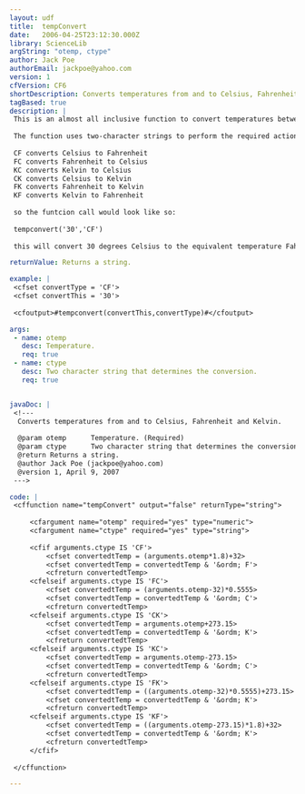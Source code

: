 ```yaml
---
layout: udf
title:  tempConvert
date:   2006-04-25T23:12:30.000Z
library: ScienceLib
argString: "otemp, ctype"
author: Jack Poe
authorEmail: jackpoe@yahoo.com
version: 1
cfVersion: CF6
shortDescription: Converts temperatures from and to Celsius, Fahrenheit and Kelvin.
tagBased: true
description: |
 This is an almost all inclusive function to convert temperatures between common formats.  I haven't included the Rankine and Reaumure scales with this edition but they will be coming soon.
 
 The function uses two-character strings to perform the required action.  For example:
 
 CF converts Celsius to Fahrenheit
 FC converts Fahrenheit to Celsius
 KC converts Kelvin to Celsius
 CK converts Celsius to Kelvin
 FK converts Fahrenheit to Kelvin
 KF converts Kelvin to Fahrenheit
 
 so the funtcion call would look like so:
 
 tempconvert('30','CF')
 
 this will convert 30 degrees Celsius to the equivalent temperature Fahrenheit.

returnValue: Returns a string.

example: |
 <cfset convertType = 'CF'>
 <cfset convertThis = '30'>
 
 <cfoutput>#tempconvert(convertThis,convertType)#</cfoutput>

args:
 - name: otemp
   desc: Temperature.
   req: true
 - name: ctype
   desc: Two character string that determines the conversion.
   req: true


javaDoc: |
 <!---
  Converts temperatures from and to Celsius, Fahrenheit and Kelvin.
  
  @param otemp      Temperature. (Required)
  @param ctype      Two character string that determines the conversion. (Required)
  @return Returns a string. 
  @author Jack Poe (jackpoe@yahoo.com) 
  @version 1, April 9, 2007 
 --->

code: |
 <cffunction name="tempConvert" output="false" returnType="string">
 
     <cfargument name="otemp" required="yes" type="numeric">
     <cfargument name="ctype" required="yes" type="string">
     
     <cfif arguments.ctype IS 'CF'>
         <cfset convertedtTemp = (arguments.otemp*1.8)+32>
         <cfset convertedtTemp = convertedtTemp & '&ordm; F'>
         <cfreturn convertedtTemp>
     <cfelseif arguments.ctype IS 'FC'>
         <cfset convertedtTemp = (arguments.otemp-32)*0.5555>
         <cfset convertedtTemp = convertedtTemp & '&ordm; C'>
         <cfreturn convertedtTemp>
     <cfelseif arguments.ctype IS 'CK'>
         <cfset convertedtTemp = arguments.otemp+273.15>
         <cfset convertedtTemp = convertedtTemp & '&ordm; K'>
         <cfreturn convertedtTemp>
     <cfelseif arguments.ctype IS 'KC'>
         <cfset convertedtTemp = arguments.otemp-273.15>
         <cfset convertedtTemp = convertedtTemp & '&ordm; C'>
         <cfreturn convertedtTemp>
     <cfelseif arguments.ctype IS 'FK'>
         <cfset convertedtTemp = ((arguments.otemp-32)*0.5555)+273.15>
         <cfset convertedtTemp = convertedtTemp & '&ordm; K'>
         <cfreturn convertedtTemp>
     <cfelseif arguments.ctype IS 'KF'>
         <cfset convertedtTemp = ((arguments.otemp-273.15)*1.8)+32>
         <cfset convertedtTemp = convertedtTemp & '&ordm; K'>
         <cfreturn convertedtTemp>
     </cfif>
 
 </cffunction>

---
```



